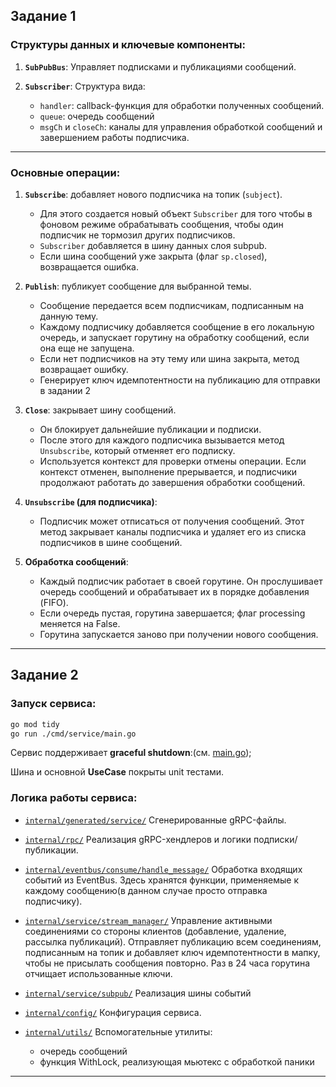 ## Задание 1
### Структуры данных и ключевые компоненты:

1. **`SubPubBus`**:
   Управляет подписками и публикациями сообщений.

2. **`Subscriber`**:
   Структура вида:
    * `handler`: callback-функция для обработки полученных сообщений.
    * `queue`: очередь сообщений
    * `msgCh` и `closeCh`: каналы для управления обработкой сообщений и завершением работы подписчика. 
---

### Основные операции:

1. **`Subscribe`**: добавляет нового подписчика на топик (`subject`).
    * Для этого создается новый объект `Subscriber` для того чтобы в фоновом режиме обрабатывать сообщения, чтобы один подписчик не тормозил других подписчиков.
    * `Subscriber` добавляется в шину данных слоя subpub.
    * Если шина сообщений уже закрыта (флаг `sp.closed`), возвращается ошибка.

2. **`Publish`**: публикует сообщение для выбранной темы.
    * Сообщение передается всем подписчикам, подписанным на данную тему.
    * Каждому подписчику добавляется сообщение в его локальную очередь, и запускает горутину на обработку сообщений, если она еще не запущена.
    * Если нет подписчиков на эту тему или шина закрыта, метод возвращает ошибку.
    * Генерирует ключ идемпотентности на публикацию для отправки в задании 2

3. **`Close`**: закрывает шину сообщений.
    * Он блокирует дальнейшие публикации и подписки.
    * После этого для каждого подписчика вызывается метод `Unsubscribe`, который отменяет его подписку.
    * Используется контекст для проверки отмены операции. Если контекст отменен, выполнение прерывается, и подписчики продолжают работать до завершения обработки сообщений.

4. **`Unsubscribe` (для подписчика)**:
    * Подписчик может отписаться от получения сообщений. Этот метод закрывает каналы подписчика и удаляет его из списка подписчиков в шине сообщений.

5. **Обработка сообщений**:
    * Каждый подписчик работает в своей горутине. Он прослушивает очередь сообщений и обрабатывает их в порядке добавления (FIFO).
    * Если очередь пустая, горутина завершается; флаг processing меняется на False.
    * Горутина запускается заново при получении нового сообщения.
---


## Задание 2

### Запуск сервиса:

```bash
go mod tidy
go run ./cmd/service/main.go
```

Сервис поддерживает **graceful shutdown**:(см. [main.go](cmd/service/main.go));

Шина и основной **UseCase** покрыты unit тестами.

### Логика работы сервиса:
* [`internal/generated/service/`](internal/generated/service/)
  Сгенерированные gRPC-файлы.

* [`internal/rpc/`](internal/rpc/)
  Реализация gRPC-хендлеров и логики подписки/публикации.

* [`internal/eventbus/consume/handle_message/`](internal/eventbus/consume/handle_message/)
  Обработка входящих событий из EventBus. Здесь хранятся функции, применяемые к каждому сообщению(в данном случае просто отправка подписчику).

* [`internal/service/stream_manager/`](internal/service/stream_manager/)
  Управление активными соединениями со стороны клиентов (добавление, удаление, рассылка публикаций). Отправляет публикацию всем соединениям, подписанным на топик и добавляет ключ идемпотентности в мапку, чтобы не присылать сообщения повторно. 
  Раз в 24 часа горутина отчищает использованные ключи.

* [`internal/service/subpub/`](internal/service/subpub/)
  Реализация шины событий

* [`internal/config/`](internal/config/)
  Конфигурация сервиса.

* [`internal/utils/`](internal/utils/)
  Вспомогательные утилиты:
  * очередь сообщений
  * функция WithLock, реализующая мьютекс с обработкой паники
---
